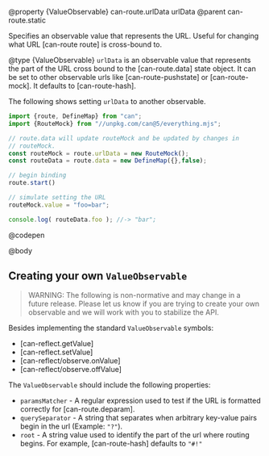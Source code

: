 @property {ValueObservable} can-route.urlData urlData
@parent can-route.static

Specifies an observable value that represents the URL. Useful for changing
what URL [can-route route] is cross-bound to.

@type {ValueObservable} `urlData` is an observable value that represents the part of the URL cross bound to the [can-route.data] state object.  It can be set to other observable urls like [can-route-pushstate] or [can-route-mock]. It defaults to [can-route-hash].

  The following shows setting `urlData` to another observable.

  ```js
  import {route, DefineMap} from "can";
  import {RouteMock} from "//unpkg.com/can@5/everything.mjs";

  // route.data will update routeMock and be updated by changes in
  // routeMock.
  const routeMock = route.urlData = new RouteMock();
  const routeData = route.data = new DefineMap({},false);

  // begin binding
  route.start()

  // simulate setting the URL
  routeMock.value = "foo=bar";

  console.log( routeData.foo ); //-> "bar";
  ```
  @codepen

@body

## Creating your own `ValueObservable`

> WARNING: The following is non-normative and may change in a
> future release.  Please let us know if you are trying to create your own
> observable and we will work with you to stabilize the API.

Besides implementing the standard `ValueObservable` symbols:

- [can-reflect.getValue]
- [can-reflect.setValue]
- [can-reflect/observe.onValue]
- [can-reflect/observe.offValue]

The `ValueObservable` should include the following properties:

- `paramsMatcher` - A regular expression used to test if the URL is formatted correctly for [can-route.deparam].
- `querySeparator` - A string that separates when arbitrary key-value pairs begin in the url (Example: `"?"`).
- `root` - A string value used to identify the part of the url where routing begins.  For example, [can-route-hash] defaults to `"#!"`

